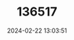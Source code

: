 ---
title: "136517"
category: "Rattus satarae"
draft: false
date: 2024-02-22 13:03:51
languages:
  English: ["Sahyadris Forest Rat"]
---